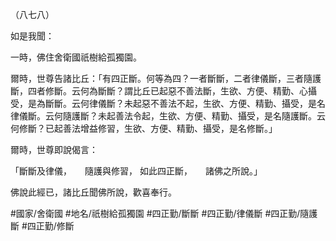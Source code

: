 （八七八）

如是我聞：

一時，佛住舍衛國祇樹給孤獨園。

爾時，世尊告諸比丘：「有四正斷。何等為四？一者斷斷，二者律儀斷，三者隨護斷，四者修斷。云何為斷斷？謂比丘已起惡不善法斷，生欲、方便、精勤、心攝受，是為斷斷。云何律儀斷？未起惡不善法不起，生欲、方便、精勤、攝受，是名律儀斷。云何隨護斷？未起善法令起，生欲、方便、精勤、攝受，是名隨護斷。云何修斷？已起善法增益修習，生欲、方便、精勤、攝受，是名修斷。」

爾時，世尊即說偈言：

「斷斷及律儀，　　隨護與修習，
如此四正斷，　　諸佛之所說。」

佛說此經已，諸比丘聞佛所說，歡喜奉行。

#國家/舍衛國
#地名/祇樹給孤獨園
#四正勤/斷斷
#四正勤/律儀斷
#四正勤/隨護斷
#四正勤/修斷
